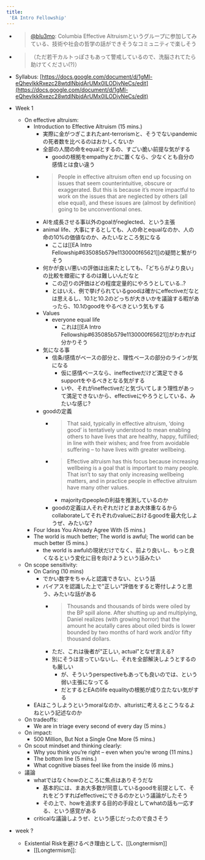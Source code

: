 ```yaml
---
title:
 'EA Intro Fellowship'
---
```


- > [@blu3mo](https://twitter.com/blu3mo/status/1579220038036226049): Columbia Effective Altruismというグループに参加してみている、技術や社会の哲学の話ができそうなコミュニティで楽しそう
- > （ただ若干カルトっぽさもあって警戒しているので、洗脳されてたら助けてください(?)）

- Syllabus: [https://docs.google.com/document/d/1gMl-eQhevlkkRxezc28wtdlNbjdArUMx0ILODjvNeCs/edit](https://docs.google.com/document/d/1gMl-eQhevlkkRxezc28wtdlNbjdArUMx0ILODjvNeCs/edit)

- Week 1
    - On effective altruism:
        - Introduction to Effective Altruism (15 mins.)
            - 実際に金がつぎこまれたant-terrorismと、そうでないpandemicの死者数を比べるのはおかしくないか
            - 全部の人間の命をequalとするの、すごい脆い前提な気がする
                - goodの根拠をempathyとかに置くなら、少なくとも自分の感情とは食い違う
            - > People in effective altruism often end up focusing on issues that seem counterintuitive, obscure or exaggerated. But this is because it’s more impactful to work on the issues that are neglected by others (all else equal), and these issues are (almost by definition) going to be unconventional ones.
            - AIを成長させる事以外のgoalがneglected、という主張
            - animal life、大事にするとしても、人の命とequalなのか、人の命の10%の価値なのか、みたいなところ気になる
                - ここは[[EA Intro Fellowship#635085b579e1130000f65621]]の疑問と繋がりそう
            - 何かが良い/悪いの評価は出来たとしても、「どちらがより良い」の比較を緻密にするのは難しいんだなと
                - この辺りの評価はどの程度定量的にやろうとしている..?
                - とはいえ、例で挙げられているgoodは確かにeffectiveだなとは思えるし、10.1と10.2のどっちが大きいかを議論する暇があったら、10.1のgoodをやるべきという気もする
            - Values
                - everyone equal life
                    - これは[[EA Intro Fellowship#635085b579e1130000f65621]]がわかれば分かりそう
            - 気になる事
                - 信条/感情がベースの部分と、理性ベースの部分のラインが気になる
                    - 仮に感情ベースなら、ineffectiveだけど満足できるsupportをやるべきとなる気がする
                    - いや、それがineffectiveだと気づいてしまう理性があって満足できないから、effectiveにやろうとしている、みたいな感じ?
            - goodの定義
                - > That said, typically in effective altruism, ‘doing good’ is tentatively understood to mean enabling others to have lives that are healthy, happy, fulfilled; in line with their wishes; and free from avoidable suffering – to have lives with greater wellbeing.
                - > Effective altruism has this focus because increasing wellbeing is a goal that is important to many people. That isn’t to say that only increasing wellbeing matters, and in practice people in effective altruism have many other values.
                    - majorityのpeopleの利益を推測しているのか
                - goodの定義は人それぞれだけどまあ大体重なるからcollaborateしてそれぞれのvalueにおけるgoodを最大化しようぜ、みたいな?
        - Four Ideas You Already Agree With (5 mins.)
        - The world is much better; The world is awful; The world can be much better (5 mins.)
            - the world is awfulの現状だけでなく、前より良いし、もっと良くなるという変化に目を向けようという話みたい
    - On scope sensitivity:
        - On Caring (10 mins)
            - でかい数字をちゃんと認識できない、という話
            - バイアスを認識した上で"正しい"評価をすると寄付しようと思う、みたいな話がある
                - > Thousands and thousands of birds were oiled by the BP spill alone. After shutting up and multiplying, Daniel realizes (with growing horror) that the amount he acutally cares about oiled birds is lower bounded by two months of hard work and/or fifty thousand dollars.
                - ただ、これは後者が"正しい, actual"となぜ言える?
                - 別にそうは言っていないし、それを全部解決しようとするのも厳しい
                    - が、そういうperspectiveもあっても良いのでは、という弱い主張になってる
                    - だとするとEAのlife equalityの根拠が成り立たない気がする
        - EAはこうしようというmoralなのか、alturistに考えるとこうなるよねという記述なのか
    - On tradeoffs:
        - We are in triage every second of every day (5 mins.)
    - On impact:
        - 500 Million, But Not a Single One More (5 mins.)
    - On scout mindset and thinking clearly:
        - Why you think you’re right – even when you’re wrong (11 mins.)
        - The bottom line (5 mins.)
        - What cognitive biases feel like from the inside (6 mins.)
    - 議論
        - whatではなくhowのところに焦点はありそうだな
            - 基本的には、まあ大多数が同意しているgoodを前提として、それをどうすればeffectiveにできるのかという議論がしたそう
            - その上で、howを追求する目的の手段としてwhatの話も一応する、という感覚がある
        - criticalな議論しようぜ、という感じだったので良さそう

- week ?
    - Existential Riskを避けるべき理由として、[[Longtermism]]
        - [[Longtermism]]:
